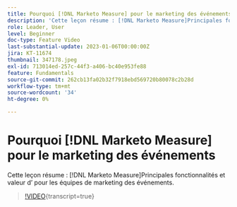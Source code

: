 ```yaml
---
title: Pourquoi [!DNL Marketo Measure] pour le marketing des événements
description: 'Cette leçon résume : [!DNL Marketo Measure]Principales fonctionnalités et valeur d’ pour les équipes de marketing des événements.'
role: Leader, User
level: Beginner
doc-type: Feature Video
last-substantial-update: 2023-01-06T00:00:00Z
jira: KT-11674
thumbnail: 347178.jpeg
exl-id: 713014ed-257c-44f3-a406-bc40e953fe88
feature: Fundamentals
source-git-commit: 262cb13fa02b32f7918ebd569720b80078c2b28d
workflow-type: tm+mt
source-wordcount: '34'
ht-degree: 0%

---
```


# Pourquoi [!DNL Marketo Measure] pour le marketing des événements

Cette leçon résume : [!DNL Marketo Measure]Principales fonctionnalités et valeur d’ pour les équipes de marketing des événements.

>[!VIDEO](https://video.tv.adobe.com/v/347178/?learn=on){transcript=true}
